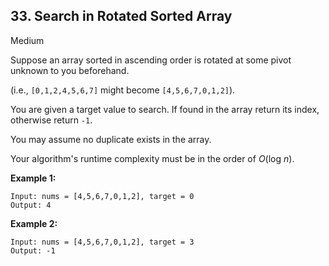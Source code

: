 ## 33. Search in Rotated Sorted Array

Medium

Suppose an array sorted in ascending order is rotated at some pivot unknown to you beforehand.

(i.e., `[0,1,2,4,5,6,7]` might become `[4,5,6,7,0,1,2]`).

You are given a target value to search. If found in the array return its index, otherwise return `-1`.

You may assume no duplicate exists in the array.

Your algorithm's runtime complexity must be in the order of *O*(log *n*).

**Example 1:**

```
Input: nums = [4,5,6,7,0,1,2], target = 0
Output: 4
```

**Example 2:**

```
Input: nums = [4,5,6,7,0,1,2], target = 3
Output: -1
```